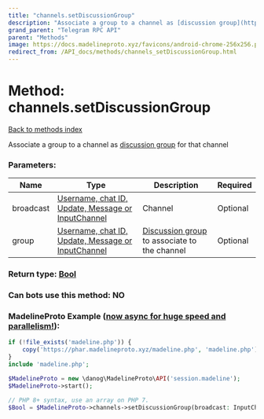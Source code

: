 ```yaml
---
title: "channels.setDiscussionGroup"
description: "Associate a group to a channel as [discussion group](https://core.telegram.org/api/discussion) for that channel"
grand_parent: "Telegram RPC API"
parent: "Methods"
image: https://docs.madelineproto.xyz/favicons/android-chrome-256x256.png
redirect_from: /API_docs/methods/channels_setDiscussionGroup.html
---
```

# Method: channels.setDiscussionGroup
[Back to methods index](index.html)



Associate a group to a channel as [discussion group](https://core.telegram.org/api/discussion) for that channel

### Parameters:

| Name     |    Type       | Description | Required |
|----------|---------------|-------------|----------|
|broadcast|[Username, chat ID, Update, Message or InputChannel](/API_docs/types/InputChannel.html) | Channel | Optional|
|group|[Username, chat ID, Update, Message or InputChannel](/API_docs/types/InputChannel.html) | [Discussion group](https://core.telegram.org/api/discussion) to associate to the channel | Optional|


### Return type: [Bool](/API_docs/types/Bool.html)

### Can bots use this method: **NO**


### MadelineProto Example ([now async for huge speed and parallelism!](https://docs.madelineproto.xyz/docs/ASYNC.html)):


```php
if (!file_exists('madeline.php')) {
    copy('https://phar.madelineproto.xyz/madeline.php', 'madeline.php');
}
include 'madeline.php';

$MadelineProto = new \danog\MadelineProto\API('session.madeline');
$MadelineProto->start();

// PHP 8+ syntax, use an array on PHP 7.
$Bool = $MadelineProto->channels->setDiscussionGroup(broadcast: InputChannel, group: InputChannel, );
```

